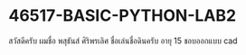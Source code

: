 # 46517-BASIC-PYTHON-LAB2
สวัสดีครับ ผมชื่อ พสุธันส์ ศิริพรเลิศ ชื่อเล่นชื่อดินครับ อายุ 15 ชอบออกแบบ cad
